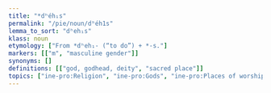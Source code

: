 ```yaml
---
title: "*dʰéh₁s"
permalink: "/pie/noun/dʰéh1s"
lemma_to_sort: "dʰeh₁s"
klass: noun
etymology: ["From *dʰeh₁- (“to do”) +‎ *-s."]
markers: [["m", "masculine gender"]]
synonyms: []
definitions: [["god, godhead, deity", "sacred place"]]
topics: ["ine-pro:Religion", "ine-pro:Gods", "ine-pro:Places of worship"]
---
```

